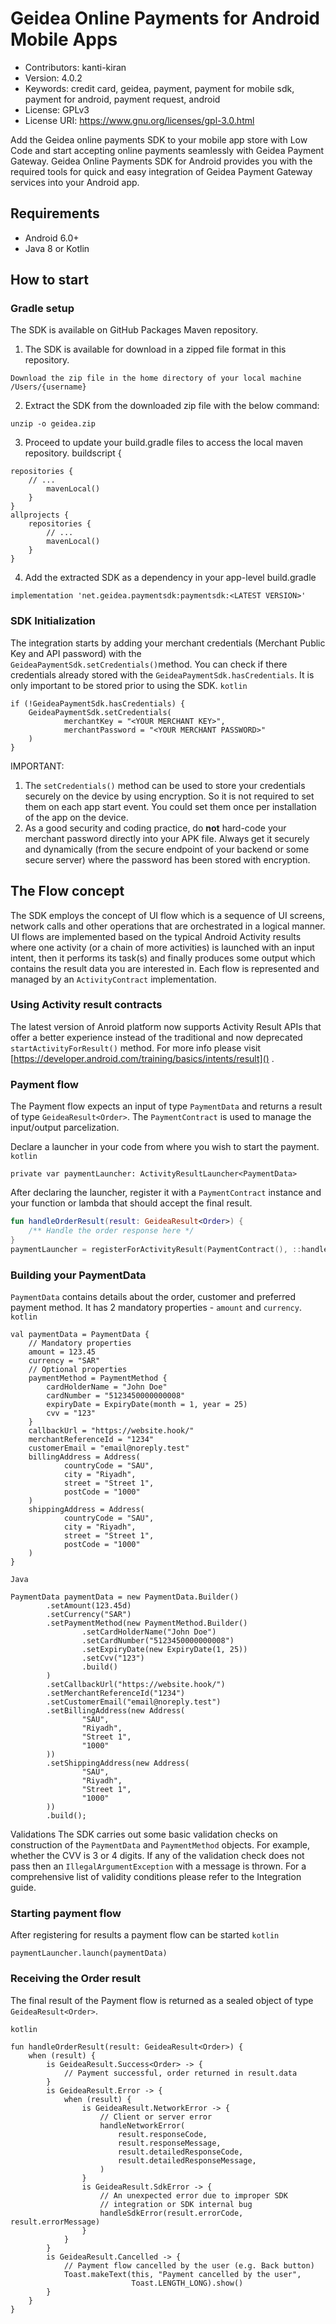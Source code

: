 # Geidea Online Payments for Android Mobile Apps

 - Contributors: kanti-kiran 
 - Version: 4.0.2 
 - Keywords: credit card, geidea, payment, payment for mobile sdk, payment for android, payment request, android
 - License: GPLv3
 - License URI: https://www.gnu.org/licenses/gpl-3.0.html

Add the Geidea online payments SDK to your mobile app store with Low Code and start accepting online payments seamlessly with Geidea Payment Gateway. Geidea Online Payments SDK for Android provides you with the required tools for quick and easy integration of Geidea Payment Gateway services into your Android app.

## Requirements
- Android 6.0+
- Java 8 or Kotlin

## How to start

### Gradle setup

The SDK is available on GitHub Packages Maven repository.

1. The SDK is available for download in a zipped file format in this repository.
```
Download the zip file in the home directory of your local machine
/Users/{username}
```

 2. Extract the SDK from the downloaded zip file with the below command:
```
unzip -o geidea.zip
```
3. Proceed to update your build.gradle files to access the local maven repository.
buildscript {
```
repositories {
	// ...
        mavenLocal()
    }
}
allprojects {
    repositories {
        // ...
        mavenLocal()
    }
}
```
4. Add the extracted SDK as a dependency in your app-level build.gradle
```
implementation 'net.geidea.paymentsdk:paymentsdk:<LATEST VERSION>'
```

### SDK Initialization

The integration starts by adding your merchant credentials (Merchant Public Key and API password) with the `GeideaPaymentSdk.setCredentials()`method.  You can check if there credentials already stored
with the `GeideaPaymentSdk.hasCredentials`. It is only important to be
stored prior to using the SDK.
```kotlin```
```
if (!GeideaPaymentSdk.hasCredentials) {
    GeideaPaymentSdk.setCredentials(
            merchantKey = "<YOUR MERCHANT KEY>",
            merchantPassword = "<YOUR MERCHANT PASSWORD>"
    )
}
```
IMPORTANT: 
1. The ```setCredentials()``` method can be used to store your credentials securely on the device by using encryption. So it is not required to set them on each app start event. You could set them once per installation of the app on the device.
2. As a good security and coding practice, do **not** hard-code your merchant password directly into your APK file. Always get it securely and dynamically (from the secure endpoint of your backend or some secure server) where the password has been stored with encryption.

## The Flow concept

The SDK employs the concept of UI flow which is a sequence of UI screens, network calls and other operations that are orchestrated in a logical manner. UI flows are implemented based on the typical Android Activity results where one activity (or a chain of more activities) is launched with an input intent, then it performs its task(s) and finally produces some output which contains the result data you are interested in. Each flow is represented and managed by an `ActivityContract` implementation.

### Using Activity result contracts

The latest version of Anroid platform now supports Activity Result APIs that offer a better experience instead of the traditional and now deprecated `startActivityForResult()` method. For more info please visit [https://developer.android.com/training/basics/intents/result]() .

### Payment flow

The Payment flow expects an input of type `PaymentData` and returns a result of type `GeideaResult<Order>`. The `PaymentContract` is used to manage the input/output parcelization.

Declare a launcher in your code from where you wish to start the payment.
```kotlin```
```
private var paymentLauncher: ActivityResultLauncher<PaymentData>
```
After declaring the launcher, register it with a `PaymentContract` instance and your
function or lambda that should accept the final result.
```kotlin
fun handleOrderResult(result: GeideaResult<Order>) {
    /** Handle the order response here */
}
paymentLauncher = registerForActivityResult(PaymentContract(), ::handleOrderResult)
```
### Building your PaymentData

`PaymentData` contains details about the order, customer and preferred payment method. It has 2 mandatory properties - `amount` and `currency`.
```kotlin```
```
val paymentData = PaymentData {
    // Mandatory properties
    amount = 123.45
    currency = "SAR"
    // Optional properties
    paymentMethod = PaymentMethod {
        cardHolderName = "John Doe"
        cardNumber = "5123450000000008"
        expiryDate = ExpiryDate(month = 1, year = 25)
        cvv = "123"
    }
    callbackUrl = "https://website.hook/"
    merchantReferenceId = "1234"
    customerEmail = "email@noreply.test"
    billingAddress = Address(
            countryCode = "SAU",
            city = "Riyadh",
            street = "Street 1",
            postCode = "1000"
    )
    shippingAddress = Address(
            countryCode = "SAU",
            city = "Riyadh",
            street = "Street 1",
            postCode = "1000"
    )
}
```
```Java```
```
PaymentData paymentData = new PaymentData.Builder()
        .setAmount(123.45d)
        .setCurrency("SAR")
        .setPaymentMethod(new PaymentMethod.Builder()
                .setCardHolderName("John Doe")
                .setCardNumber("5123450000000008")
                .setExpiryDate(new ExpiryDate(1, 25))
                .setCvv("123")
                .build()
        )
        .setCallbackUrl("https://website.hook/")
        .setMerchantReferenceId("1234")
        .setCustomerEmail("email@noreply.test")
        .setBillingAddress(new Address(
                "SAU",
                "Riyadh",
                "Street 1",
                "1000"
        ))
        .setShippingAddress(new Address(
                "SAU",
                "Riyadh",
                "Street 1",
                "1000"
        ))
        .build();
```

Validations
The SDK carries out some basic validation checks on construction of the `PaymentData` and `PaymentMethod` objects. For example, whether the CVV is 3 or 4 digits. If any of the validation check does not pass then an `IllegalArgumentException` with a message is thrown. 
For a comprehensive list of validity conditions please refer to the Integration guide.

### Starting payment flow
After registering for results a payment flow can be started
```kotlin```
```
paymentLauncher.launch(paymentData)
```
### Receiving the Order result
The final result of the Payment flow is returned as a sealed object of type `GeideaResult<Order>`.

```kotlin```
```
fun handleOrderResult(result: GeideaResult<Order>) {
    when (result) {
        is GeideaResult.Success<Order> -> {
            // Payment successful, order returned in result.data
        }
        is GeideaResult.Error -> {
            when (result) {
                is GeideaResult.NetworkError -> {
                    // Client or server error
                    handleNetworkError(
                        result.responseCode,
                        result.responseMessage,
                        result.detailedResponseCode,
                        result.detailedResponseMessage,
                    )
                }
                is GeideaResult.SdkError -> {
                    // An unexpected error due to improper SDK
                    // integration or SDK internal bug
                    handleSdkError(result.errorCode, result.errorMessage)
                }
            }
        }
        is GeideaResult.Cancelled -> {
            // Payment flow cancelled by the user (e.g. Back button)
            Toast.makeText(this, "Payment cancelled by the user", 
                           Toast.LENGTH_LONG).show()
        }
    }
}
```

